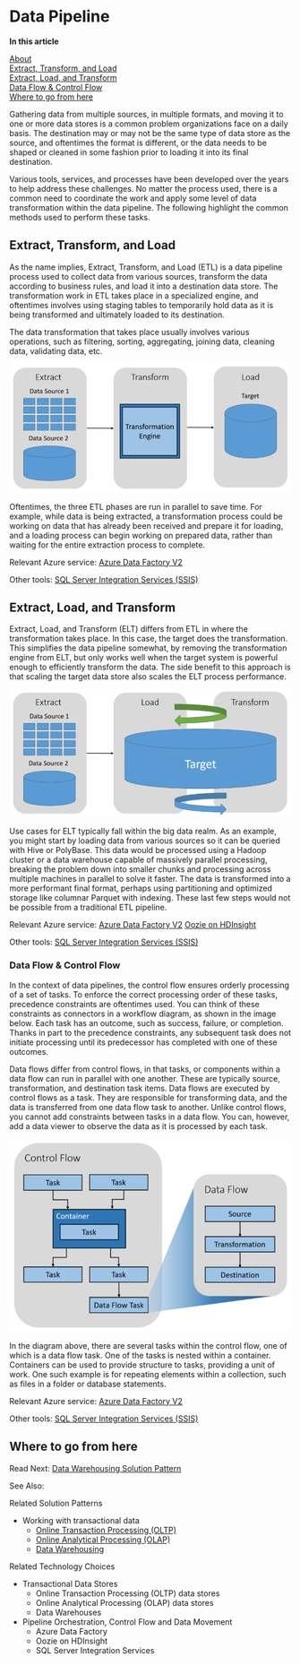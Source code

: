 # Data Pipeline

**In this article**

[About]()  
[Extract, Transform, and Load](#etl)  
[Extract, Load, and Transform](#elt)  
[Data Flow & Control Flow](#dataflowcontrolflow)  
[Where to go from here](#wheretogo)  

<a name="about"></a>

Gathering data from multiple sources, in multiple formats, and moving it to one or more data stores is a common problem organizations face on a daily basis. The destination may or may not be the same type of data store as the source, and oftentimes the format is different, or the data needs to be shaped or cleaned in some fashion prior to loading it into its final destination.

Various tools, services, and processes have been developed over the years to help address these challenges. No matter the process used, there is a common need to coordinate the work and apply some level of data transformation within the data pipeline. The following highlight the common methods used to perform these tasks.

## <a name="etl"></a> Extract, Transform, and Load

As the name implies, Extract, Transform, and Load (ETL) is a data pipeline process used to collect data from various sources, transform the data according to business rules, and load it into a destination data store. The transformation work in ETL takes place in a specialized engine, and oftentimes involves using staging tables to temporarily hold data as it is being transformed and ultimately loaded to its destination.

The data transformation that takes place usually involves various operations, such as filtering, sorting, aggregating, joining data, cleaning data, validating data, etc.

![Extract-Transform-Load (ETL) process](./images/etl.png)

Oftentimes, the three ETL phases are run in parallel to save time. For example, while data is being extracted, a transformation process could be working on data that has already been received and prepare it for loading, and a loading process can begin working on prepared data, rather than waiting for the entire extraction process to complete.

Relevant Azure service:
[Azure Data Factory V2](https://azure.microsoft.com/services/data-factory/)

Other tools:
[SQL Server Integration Services (SSIS)](https://docs.microsoft.com/sql/integration-services/sql-server-integration-services)

## <a name="elt"></a> Extract, Load, and Transform

Extract, Load, and Transform (ELT) differs from ETL in where the transformation takes place. In this case, the target does the transformation. This simplifies the data pipeline somewhat, by removing the transformation engine from ELT, but only works well when the target system is powerful enough to efficiently transform the data. The side benefit to this approach is that scaling the target data store also scales the ELT process performance.

![Extract-Load-Transform (ELT) process](./images/elt.png)

Use cases for ELT typically fall within the big data realm. As an example, you might start by loading data from various sources so it can be queried with Hive or PolyBase. This data would be processed using a Hadoop cluster or a data warehouse capable of massively parallel processing, breaking the problem down into smaller chunks and processing across multiple machines in parallel to solve it faster. The data is transformed into a more performant final format, perhaps using partitioning and optimized storage like columnar Parquet with indexing. These last few steps would not be possible from a traditional ETL pipeline.

Relevant Azure service:
[Azure Data Factory V2](https://azure.microsoft.com/services/data-factory/)
[Oozie on HDInsight](https://docs.microsoft.com/azure/hdinsight/hdinsight-use-oozie-linux-mac)

Other tools:
[SQL Server Integration Services (SSIS)](https://docs.microsoft.com/sql/integration-services/sql-server-integration-services)

### <a name="dataflowcontrolflow"></a> Data Flow & Control Flow

In the context of data pipelines, the control flow ensures orderly processing of a set of tasks. To enforce the correct processing order of these tasks, precedence constraints are oftentimes used. You can think of these constraints as connectors in a workflow diagram, as shown in the image below. Each task has an outcome, such as success, failure, or completion. Thanks in part to the precedence constraints, any subsequent task does not initiate processing until its predecessor has completed with one of these outcomes.

Data flows differ from control flows, in that tasks, or components within a data flow can run in parallel with one another. These are typically source, transformation, and destination task items. Data flows are executed by control flows as a task. They are responsible for transforming data, and the data is transferred from one data flow task to another. Unlike control flows, you cannot add constraints between tasks in a data flow. You can, however, add a data viewer to observe the data as it is processed by each task.

![Data Flow being executed as a task within a Control Flow](./images/control-flow-data-flow.png)

In the diagram above, there are several tasks within the control flow, one of which is a data flow task. One of the tasks is nested within a container. Containers can be used to provide structure to tasks, providing a unit of work. One such example is for repeating elements within a collection, such as files in a folder or database statements.

Relevant Azure service:
[Azure Data Factory V2](https://azure.microsoft.com/services/data-factory/)

Other tools:
[SQL Server Integration Services (SSIS)](https://docs.microsoft.com/sql/integration-services/sql-server-integration-services)

## <a name="wheretogo"></a>Where to go from here

Read Next: [Data Warehousing Solution Pattern](../solution-patterns/data-warehousing.md)

See Also:

Related Solution Patterns
- Working with transactional data
    - [Online Transaction Processing (OLTP)](../solution-patterns/online-transaction-processing.md)
    - [Online Analytical Processing (OLAP)](../solution-patterns/online-analytical-processing.md)
    - [Data Warehousing](../solution-patterns/data-warehousing.md)

Related Technology Choices
- Transactional Data Stores
    - Online Transaction Processing (OLTP) data stores
    - Online Analytical Processing (OLAP) data stores
    - Data Warehouses
- Pipeline Orchestration, Control Flow and Data Movement
    - Azure Data Factory
    - Oozie on HDInsight
    - SQL Server Integration Services
